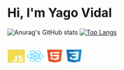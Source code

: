 # Hi, I'm Yago Vidal
![Anurag's GitHub stats](https://github-readme-stats.vercel.app/api?username=YagoVid&show_icons=true&theme=tokyonight)
[![Top Langs](https://github-readme-stats.vercel.app/api/top-langs/?username=YagoVid&layout=donut)](https://github.com/anuraghazra/github-readme-stats)
<div style="display: inline_block"><br>
  <img align="center" alt="Yago-Js" height="30" width="40" src="https://raw.githubusercontent.com/devicons/devicon/master/icons/javascript/javascript-plain.svg">
  <img align="center" alt="Yago-React" height="30" width="40" src="https://raw.githubusercontent.com/devicons/devicon/master/icons/react/react-original.svg">
  <img align="center" alt="Yago-HTML" height="30" width="40" src="https://raw.githubusercontent.com/devicons/devicon/master/icons/html5/html5-original.svg">
  <img align="center" alt="Yago-CSS" height="30" width="40" src="https://raw.githubusercontent.com/devicons/devicon/master/icons/css3/css3-original.svg">
</div>
